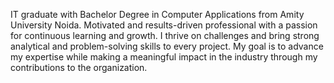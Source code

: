 IT graduate with Bachelor Degree in Computer Applications from Amity University Noida. 
Motivated and results-driven professional with a passion for continuous learning and growth. 
I thrive on challenges and bring strong analytical and problem-solving skills to every project. 
My goal is to advance my expertise while making a meaningful impact in the industry through my contributions to the organization.
